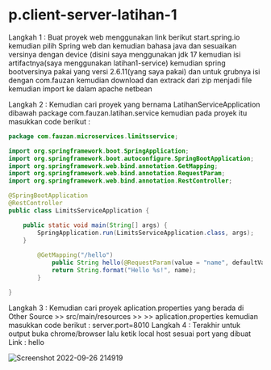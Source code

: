 # p.client-server-latihan-1
Langkah 1 :
Buat proyek web menggunakan link berikut start.spring.io kemudian pilih Spring web dan kemudian bahasa java dan sesuaikan versinya dengan device (disini saya menggunakan jdk 17 kemudian isi artifactnya(saya menggunakan latihan1-service) kemudian spring bootversinya pakai yang versi 2.6.11(yang saya pakai) dan untuk grubnya isi dengan com.fauzan kemudian download dan extrack dari zip menjadi file kemudian import ke dalam apache netbean


Langkah 2 :
Kemudian cari proyek yang bernama LatihanServiceApplication dibawah package com.fauzan.latihan.service kemudian pada proyek itu masukkan code berikut :
```java
package com.fauzan.microservices.limitsservice;

import org.springframework.boot.SpringApplication;
import org.springframework.boot.autoconfigure.SpringBootApplication;
import org.springframework.web.bind.annotation.GetMapping;
import org.springframework.web.bind.annotation.RequestParam;
import org.springframework.web.bind.annotation.RestController;

@SpringBootApplication
@RestController
public class LimitsServiceApplication {

	public static void main(String[] args) {
		SpringApplication.run(LimitsServiceApplication.class, args);
	}
        
        @GetMapping("/hello")
            public String hello(@RequestParam(value = "name", defaultValue = "World") String name) {
            return String.format("Hello %s!", name);
        }

}
```
Langkah 3 :
Kemudian cari proyek aplication.properties yang berada di Other Source >> src/main/resources >> >> aplication.properties kemudian masukkan code berikut :
server.port=8010
Langkah 4 :
Terakhir untuk output buka chrome/browser lalu ketik local host sesuai port yang dibuat
Link : hello


![Screenshot 2022-09-26 214919](https://user-images.githubusercontent.com/113502282/192309733-b9a843db-e12f-4aa9-ada9-4c56e2e87238.png)

